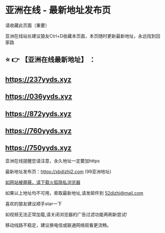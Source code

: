 # 亚洲在线 - 最新地址发布页

请收藏此页面（重要）

亚洲在线站长建议狼友Ctrl+D收藏本页面，本页随时更新最新地址，永远找到回家路

## :star: :point_right: 【亚洲在线最新地址】 ：
## https://237yyds.xyz
## https://036yyds.xyz
## https://872yyds.xyz
## https://760yyds.xyz
## https://750yyds.xyz


亚洲在线提醒您请注意，永久地址一定要加https

最新地址发布页：https://xbdizhi2.com (99亚洲地址)

[如网站被屏蔽，请下载火狐隐私浏览器](https://www.firefox.com.cn)

如果以上地址均不可用，索取最新地址,请发邮件到 <52dizhi@mail.com>

喜欢的狼友建议顺手star一下

如视频无法正常加载,请关闭浏览器的广告过滤功能再刷新尝试!

移动线路不稳定，建议换电信或联通网络观看更流畅。
